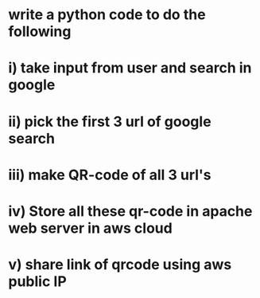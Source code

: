 # write a python code to do the following

# i)  take input from user and search in google
# ii)   pick the first 3 url of google search
# iii)  make  QR-code of all 3 url's
# iv)   Store all these qr-code in  apache web server in aws cloud
# v)   share link of qrcode using aws public IP

